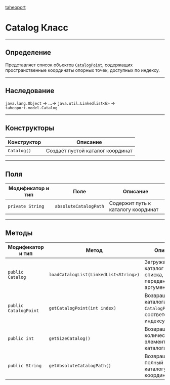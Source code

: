 
[taheoport](https://github.com/AndrewNizovkin/Taheoport/blob/main/README.md)

# Catalog Класс

---

## Определение

Представляет список объектов [`CatalogPoint`](https://github.com/AndrewNizovkin/Taheoport/blob/main/manual/CatalogPoint.md), содержащих пространственные координаты опорных точек, доступных по индексу.

---

## Наследование

`java.lang.Object` -> ...-> `java.util.Linkedlist<E>` -> `taheoport.model.Catalog`

---

## Конструкторы

Конструктор | Описание
--- | ---
`Catalog()`|Создаёт пустой каталог координат 

---

## Поля

Модификатор и тип | Поле | Описание
--- | ---|---
`private String` | `absoluteCatalogPath` | Содержит путь к каталогу координат
---

## Методы

Модификатор и тип | Метод | Описание
--- | --- | ---
`public Catalog` | `loadCatalogList(LinkedList<String>)` |  Загружает каталог из списка, переданного аргументом
`public CatalogPoint` | `getCatalogPoint(int index)` | Возвращает из каталога объект `CatalogPoint`, соответствующий индексу
`public int` | `getSizeCatalog()` | Возвращает количество элементов каталога
`public String` | `getAbsoluteCatalogPath()` | Возвращает полный путь к каталогу координат


